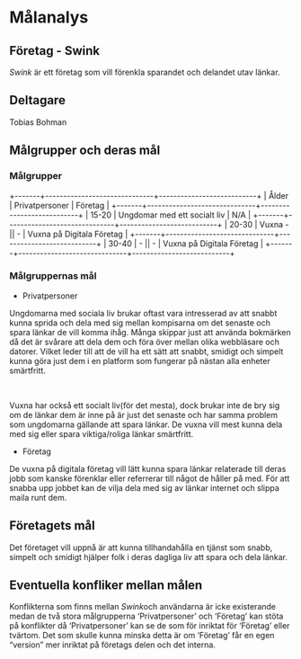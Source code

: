 Målanalys
=========

Företag - Swink
----------------

*Swink* är ett företag som vill förenkla sparandet och delandet utav länkar.

Deltagare
---------

Tobias Bohman

Målgrupper och deras mål
------------------------

### Målgrupper

+-------+------------------------------+---------------------------+
| Ålder | Privatpersoner               | Företag                   |
+-------+------------------------------+---------------------------+
| 15-20 | Ungdomar med ett socialt liv | N/A                       |
+-------+------------------------------+---------------------------+
| 20-30 | Vuxna - \|\| -               | Vuxna på Digitala Företag |
+-------+------------------------------+---------------------------+
| 30-40 | \- \|\| -                    | Vuxna på Digitala Företag |
+-------+------------------------------+---------------------------+

### Målgruppernas mål

-   Privatpersoner

Ungdomarna med sociala liv brukar oftast vara intresserad av att snabbt kunna
sprida och dela med sig mellan kompisarna om det senaste och spara länkar de
vill komma ihåg. Många skippar just att använda bokmärken då det är svårare att
dela dem och föra över mellan olika webbläsare och datorer. Vilket leder till
att de vill ha ett sätt att snabbt, smidigt och simpelt kunna göra just dem i en
platform som fungerar på nästan alla enheter smärtfritt.

 

Vuxna har också ett socialt liv(för det mesta), dock brukar inte de bry sig om
de länkar dem är inne på är just det senaste och har samma problem som
ungdomarna gällande att spara länkar. De vuxna vill mest kunna dela med sig
eller spara viktiga/roliga länkar smärtfritt.

-   Företag

De vuxna på digitala företag vill lätt kunna spara länkar relaterade till deras
jobb som kanske förenklar eller referrerar till något de håller på med. För att
snabba upp jobbet kan de vilja dela med sig av länkar internet och slippa maila
runt dem.

Företagets mål
--------------

Det företaget vill uppnå är att kunna tillhandahålla en tjänst som snabb,
simpelt och smidigt hjälper folk i deras dagliga liv att spara och dela länkar.

Eventuella konfliker mellan målen
---------------------------------

Konflikterna som finns mellan *Swink*och användarna är icke existerande medan
de två stora målgrupperna ‘Privatpersoner’ och ‘Företag’ kan stöta på konflikter
då ‘Privatpersoner’ kan se de som för inriktat för ‘Företag’ eller tvärtom. Det
som skulle kunna minska detta är om ‘Företag’ får en egen “version” mer inriktat
på företags delen och det interna.
